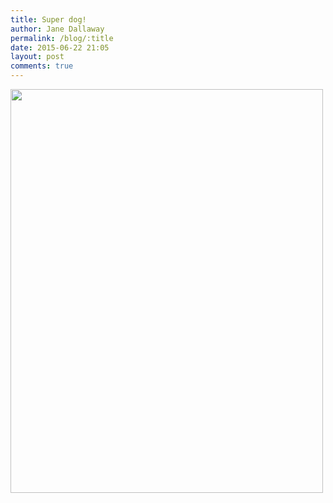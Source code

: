 ```yaml
---
title: Super dog!
author: Jane Dallaway
permalink: /blog/:title
date: 2015-06-22 21:05
layout: post
comments: true
---
```


<div><a href="http://static.skitters.dallaway.com/Mtp_FullSizeRender.jpg"><img src="http://static.skitters.dallaway.com/Mtp_thumb_FullSizeRender.jpg" width="500" height="646"/></a></div>



  




      

